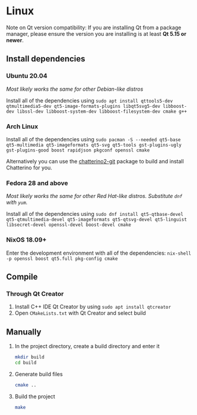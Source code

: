 # Linux

Note on Qt version compatibility: If you are installing Qt from a package manager, please ensure the version you are installing is at least **Qt 5.15 or newer**.

## Install dependencies

### Ubuntu 20.04

_Most likely works the same for other Debian-like distros_

Install all of the dependencies using `sudo apt install qttools5-dev qtmultimedia5-dev qt5-image-formats-plugins libqt5svg5-dev libboost-dev libssl-dev libboost-system-dev libboost-filesystem-dev cmake g++`

### Arch Linux

Install all of the dependencies using `sudo pacman -S --needed qt5-base qt5-multimedia qt5-imageformats qt5-svg qt5-tools gst-plugins-ugly gst-plugins-good boost rapidjson pkgconf openssl cmake`

Alternatively you can use the [chatterino2-git](https://aur.archlinux.org/packages/chatterino2-git/) package to build and install Chatterino for you.

### Fedora 28 and above

_Most likely works the same for other Red Hat-like distros. Substitute `dnf` with `yum`._

Install all of the dependencies using `sudo dnf install qt5-qtbase-devel qt5-qtmultimedia-devel qt5-imageformats qt5-qtsvg-devel qt5-linguist libsecret-devel openssl-devel boost-devel cmake`

### NixOS 18.09+

Enter the development environment with all of the dependencies: `nix-shell -p openssl boost qt5.full pkg-config cmake`

## Compile

### Through Qt Creator

1. Install C++ IDE Qt Creator by using `sudo apt install qtcreator`
1. Open `CMakeLists.txt` with Qt Creator and select build

## Manually

1. In the project directory, create a build directory and enter it
   ```sh
   mkdir build
   cd build
   ```
1. Generate build files
   ```sh
   cmake ..
   ```
1. Build the project
   ```sh
   make
   ```
